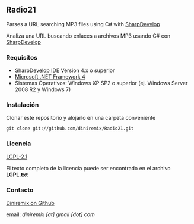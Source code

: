 ## Radio21 ##

Parses a URL searching MP3 files using C# with [SharpDevelop](http://www.icsharpcode.net/opensource/sd/)

Analiza una URL buscando enlaces a archivos MP3 usando C# con [SharpDevelop](http://www.icsharpcode.net/opensource/sd/)

### Requisitos ###
- [SharpDevelop IDE](http://www.icsharpcode.net/OpenSource/SD/Download/#SharpDevelop4x) Version 4.x o superior
- [Microsoft .NET Framework 4](http://www.microsoft.com/en-us/download/details.aspx?id=17718)
- Sistemas Operativos: Windows XP SP2 o superior (ej. Windows Server 2008 R2 y Windows 7)

### Instalación ###
Clonar este repositorio y alojarlo en una carpeta conveniente

	git clone git://github.com/diniremix/Radio21.git
	

### Licencia ###
[LGPL-2.1](http://www.gnu.org/licenses/old-licenses/lgpl-2.1.html)

El texto completo de la licencia puede ser encontrado en el archivo **LGPL.txt**

### Contacto ###
[Diniremix on Github](https://github.com/diniremix)

email: *diniremix [at] gmail [dot] com*
